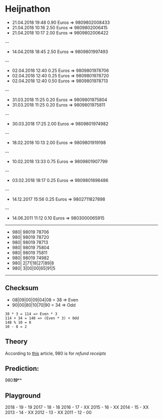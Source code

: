 # Heijnathon

- 21.04.2018 19:48 0.90 Euros => 9809802008433
- 21.04.2018 10:16 2.50 Euros => 9809802006415
- 21.04.2018 10:17 2.00 Euros => 9809802006422

--

- 14.04.2018 18:45 2.50 Euros => 9809801997493

--

- 02.04.2018 12:40 0.25 Euros => 9809801978706
- 02.04.2018 12:40 0.25 Euros => 9809801978720
- 02.04.2018 12:40 0.50 Euros => 9809801978713

--

- 31.03.2018 11:25 0.20 Euros => 9809801975804
- 31.03.2018 11:25 0.20 Euros => 9809801975811

--

- 30.03.2018 17:25 2.00 Euros => 9809801974982

--

- 18.02.2018 10:13 2.00 Euros => 9809801919198

--

- 10.02.2018 13:33 0.75 Euros => 9809801907799

--

- 03.02.2018 18:17 0.25 Euros => 9809801898486

--

- 14.12.2017 15:56 0.25 Euros => 9802711827898

--

- 14.06.2011 11:12 0.10 Euros => 9803000065915

---

- 980| 98019 78706
- 980| 98019 78720
- 980| 98019 78713
- 980| 98019 75804
- 980| 98019 75811
- 980| 98019 74982
- 980| 2|71|18|27|89|8
- 980| 3|00|00|65|91|5

---

## Checksum

- 08|09|00|09|04|08 = 38 => Even
- 90|00|80|10|70|90 = 34 => Odd

```
38 * 3 = 114 => Even * 3
114 + 34 = 148 => (Even * 3) + Odd
148 % 10 = 8
10 - 8 = 2
```

## Theory

According to [this](https://www.barcoding.com/blog/barcode-prefixes-and-product-country-of-origin/) article,
980 is for *refund receipts*

## Prediction:

980***19*****

## Playground

2018 - 19 - 19
2017 - 18 - 18
2016 - 17 - XX
2015 - 16 - XX
2014 - 15 - XX
2013 - 14 - XX
2012 - 13 - XX
2011 - 12 - 00

